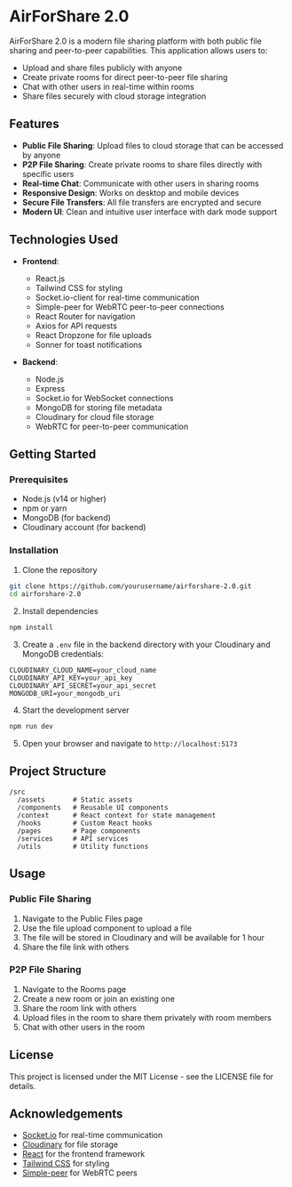 # AirForShare 2.0

AirForShare 2.0 is a modern file sharing platform with both public file sharing and peer-to-peer capabilities. This application allows users to:

- Upload and share files publicly with anyone
- Create private rooms for direct peer-to-peer file sharing
- Chat with other users in real-time within rooms
- Share files securely with cloud storage integration

## Features

- **Public File Sharing**: Upload files to cloud storage that can be accessed by anyone
- **P2P File Sharing**: Create private rooms to share files directly with specific users
- **Real-time Chat**: Communicate with other users in sharing rooms
- **Responsive Design**: Works on desktop and mobile devices
- **Secure File Transfers**: All file transfers are encrypted and secure
- **Modern UI**: Clean and intuitive user interface with dark mode support

## Technologies Used

- **Frontend**:
  - React.js
  - Tailwind CSS for styling
  - Socket.io-client for real-time communication
  - Simple-peer for WebRTC peer-to-peer connections
  - React Router for navigation
  - Axios for API requests
  - React Dropzone for file uploads
  - Sonner for toast notifications

- **Backend**:
  - Node.js
  - Express
  - Socket.io for WebSocket connections
  - MongoDB for storing file metadata
  - Cloudinary for cloud file storage
  - WebRTC for peer-to-peer communication

## Getting Started

### Prerequisites

- Node.js (v14 or higher)
- npm or yarn
- MongoDB (for backend)
- Cloudinary account (for backend)

### Installation

1. Clone the repository
```bash
git clone https://github.com/yourusername/airforshare-2.0.git
cd airforshare-2.0
```

2. Install dependencies
```bash
npm install
```

3. Create a `.env` file in the backend directory with your Cloudinary and MongoDB credentials:
```
CLOUDINARY_CLOUD_NAME=your_cloud_name
CLOUDINARY_API_KEY=your_api_key
CLOUDINARY_API_SECRET=your_api_secret
MONGODB_URI=your_mongodb_uri
```

4. Start the development server
```bash
npm run dev
```

5. Open your browser and navigate to `http://localhost:5173`

## Project Structure

```
/src
  /assets       # Static assets
  /components   # Reusable UI components
  /context      # React context for state management
  /hooks        # Custom React hooks
  /pages        # Page components
  /services     # API services
  /utils        # Utility functions
```

## Usage

### Public File Sharing

1. Navigate to the Public Files page
2. Use the file upload component to upload a file
3. The file will be stored in Cloudinary and will be available for 1 hour
4. Share the file link with others

### P2P File Sharing

1. Navigate to the Rooms page
2. Create a new room or join an existing one
3. Share the room link with others
4. Upload files in the room to share them privately with room members
5. Chat with other users in the room

## License

This project is licensed under the MIT License - see the LICENSE file for details.

## Acknowledgements

- [Socket.io](https://socket.io/) for real-time communication
- [Cloudinary](https://cloudinary.com/) for file storage
- [React](https://reactjs.org/) for the frontend framework
- [Tailwind CSS](https://tailwindcss.com/) for styling
- [Simple-peer](https://github.com/feross/simple-peer) for WebRTC peers
